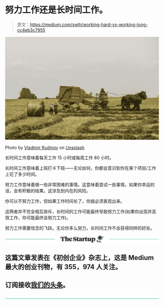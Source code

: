 # 努力工作还是长时间工作。

> 原文：<https://medium.com/swlh/working-hard-vs-working-long-cc4eb3c7955>

![](img/001afb405687a0b98df9a7122164d05c.png)

Photo by [Vladimir Kudinov](https://unsplash.com/photos/OT5nbP2m24I?utm_source=unsplash&utm_medium=referral&utm_content=creditCopyText) on [Unsplash](https://unsplash.com/search/photos/farm-hand?utm_source=unsplash&utm_medium=referral&utm_content=creditCopyText)

长时间工作意味着每天工作 15 小时或每周工作 80 小时。

长时间工作意味着上班打卡下班——无论如何，你都会意识到你在某个项目/工作上花了多少时间。

努力工作意味着做一些非常困难的事情。这意味着尝试一些事情，如果你幸运的话，会有积极的结果。这涉及到内在的风险。

你可以不努力工作，但如果工作时间长了，你就必须表现出来。

这两者并不完全相互排斥，长时间的工作可能最终导致努力工作(如果你出现并高效工作，你可能最终会努力工作)。

努力工作需要信念的飞跃。无论你多么努力，长时间工作不会获得同样的好处。

[![](img/308a8d84fb9b2fab43d66c117fcc4bb4.png)](https://medium.com/swlh)

## 这篇文章发表在《初创企业》杂志上，这是 Medium 最大的创业刊物，有 355，974 人关注。

## 订阅接收[我们的头条](http://growthsupply.com/the-startup-newsletter/)。

[![](img/b0164736ea17a63403e660de5dedf91a.png)](https://medium.com/swlh)